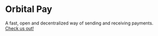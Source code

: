 # Orbital Pay

A fast, open and decentralized way of sending and receiving payments. [Check us out!](https://orbitalpay.xyz)

